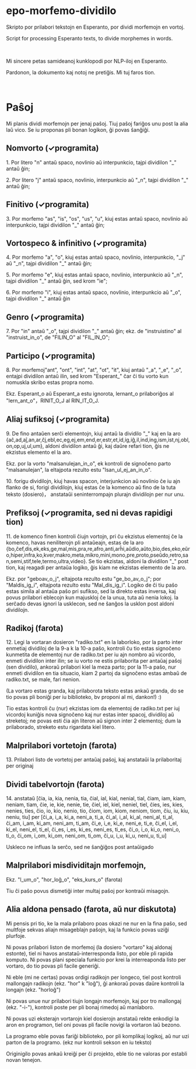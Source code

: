 # epo-morfemo-dividilo

Skripto por prilabori tekstojn en Esperanto, por dividi morfemojn en vortoj.

Script for processing Esperanto texts, to divide morphemes in words.

&nbsp;

Mi sincere petas samideanoj kunklopodi por NLP-iloj en Esperanto.

Pardonon, la dokumento kaj notoj ne pretiĝis. Mi tuj faros tion.

&nbsp;

# Paŝoj

Mi planis dividi morfemojn per jenaj paŝoj. Tiuj paŝoj fariĝos unu post la alia laŭ vico. Se iu proponas pli bonan logikon, ĝi povas ŝanĝiĝi.

## Nomvorto (✓programita)

1\. Por litero "n" antaŭ spaco, novlinio aŭ interpunkcio, tajpi dividilon "\_" antaŭ ĝin;  

2\. Por litero "j" antaŭ spaco, novlinio, interpunkcio aŭ "\_n", tajpi dividilon "\_" antaŭ ĝin;

## Finitivo (✓programita)

3\. Por morfemo "as", "is", "os", "us", "u", kiuj estas antaŭ spaco, novlinio aŭ interpunkcio, tajpi dividilon "\_" antaŭ ĝin;

## Vortospeco & infinitivo (✓programita)

4\. Por morfemo "a", "o", kiuj estas antaŭ spaco, novlinio, interpunkcio, "\_j" aŭ "\_n", tajpi dividilon "\_" antaŭ ĝin;

5\. Por morfemo "e", kiuj estas antaŭ spaco, novlinio, interpunkcio aŭ "\_n", tajpi dividilon "\_" antaŭ ĝin, sed krom "ie";

6\. Por morfemo "i", kiuj estas antaŭ spaco, novlinio, interpunkcio aŭ "\_o", tajpi dividilon "\_" antaŭ ĝin

## Genro (✓programita)

7\. Por "in" antaŭ "\_o", tajpi dividilon "\_" antaŭ ĝin; ekz. de "instruistino" al "instruist_in_o", de "FILIN_O" al "FIL_IN_O";

## Participo (✓programita)

8\. Por morfemoj"ant", "ont", "int", "at", "ot", "it", kiuj antaŭ "\_a", "\_e", "\_o", entajpi dividilon antaŭ ilin, sed krom "Esperant_" ĉar ĉi tiu vorto kun nomuskla skribo estas propra nomo.

Ekz. Esperant_o aŭ Esperant_a estu ignorota, lernant_o prilaboriĝos al "lern_ant_o"，RINIT_O_J al RIN_IT_O_J.

## Aliaj sufiksoj (✓programita)

9\. De fino antaŭen serĉi elementojn, kiuj antaŭ la dividilo "\_" kaj en la aro {aĉ,ad,aĵ,an,ar,ĉj,ebl,ec,eg,ej,em,end,er,estr,et,id,ig,iĝ,il,ind,ing,ism,ist,nj,obl,on,op,uj,ul,um}, aldoni dividilon antaŭ ĝi, kaj daŭre refari tion, ĝis ne ekzistus elemento el la aro. 

Ekz. por la vorto "malsanulejan_in_o", ek kontroli de signoĉeno parto "malsanulejan", la eltajpota rezulto estu "lsan_ul_ej_an_in_o".

10\. forigu dividilojn, kiuj havas spacon, interjunkcion aŭ novlinio ĉe iu ajn flanko de si, forigi dividilojn, kiuj estas ĉe la komenco aŭ fino de la tuta teksto (dosiero)， anstataŭi 
seninterrompajn plurajn dividilojn per nur unu.

## Prefiksoj (✓programita, sed ni devas rapidigi tion)

11\. de komenco finen kontroli ĉiujn vortojn, pri ĉu ekzistus elementoj ĉe la komenco, havas neniliterojn pli antaŭeajn, estas de la aro {bo,ĉef,dis,ek,eks,ge,mal,mis,pra,re,afro,anti,arĥi,aŭdio,aŭto,bio,des,eko,eŭro,hiper,infra,ko,kver,makro,meta,mikro,mini,mono,pre,proto,pseŭdo,retro,san,semi,stif,tele,termo,ultra,video}. Se tio ekzistas, aldoni la dividilon "\_" post tion, kaj reagadi per antaŭa logiko, ĝis kiam ne ekzistas elemento de la aro.

Ekz. por "geboav_o_j", eltajpota rezulto estu "ge_bo_av_o_j"; por "Maldis_ig_i", eltajpota rezulto estu "Mal_dis_ig_i". Logiko de ĉi tiu paŝo estas simila al antaŭa paŝo pri sufikso, sed la direkto estas inversa, kaj povus prilabori eblecojn kun majuskloj ĉe la unua, tuta aŭ nenia lokoj. la serĉado devas ignori la usklecon, sed ne ŝanĝos la usklon post aldoni dividilojn.

## Radikoj (farota)

12\. Legi la vortaran dosieron "radiko.txt" en la laborloko, por la parto inter enmetiaj dividiloj de la 9-a k la 10-a paŝo, kontroli ĉu tio estas signoĉeno kunmetita de elementoj nur de radiko.txt per iu ajn nombro aŭ vicordo, enmeti dividilon inter ilin; se iu vorto ne estis prilaborita per antaŭaj paŝoj (sen dividilo), ankoraŭ prilabori kiel la meza parto; por la 11-a paŝo, nur enmeti dividilon en tia situacio, kiam 2 partoj da signoĉeno estas ambaŭ de radiko.txt, se male, fari nenion.

(La vortaro estas granda, kaj prilaborota teksto estas ankaŭ granda, do se tio povas pli boniĝi per iu biblioteko, bv proponi al mi, dankon!) :)

Tio estas kontroli ĉu (nur) ekzistas iom da elementoj de radiko.txt per iuj vicordoj kuniĝis nova signoĉeno kaj nur estas inter spacoj, dividiloj aŭ streketoj; ne povas esti ĉia ajn literon aŭ signon inter 2 elementoj; dum la prilaborado, streketo estu rigardata kiel litero.

## Malprilabori vortetojn (farota)

13\. Prilabori listo de vortetoj per antaŭaj paŝoj, kaj anstataŭi la prilaboritaj per originaj

## Dividi tabelvortojn (farota)

14\. anstataŭ [ĉia, ia, kia, nenia, tia, ĉial, ial, kial, nenial, tial, ĉiam, iam, kiam, neniam, tiam, ĉie, ie, kie, nenie, tie, ĉiel, iel, kiel, neniel, tiel, ĉies, ies, kies, nenies, ties, ĉio, io, kio, nenio, tio, ĉiom, iom, kiom, neniom, tiom, ĉiu, iu, kiu, neniu, tiu] per [ĉi_a, i_a, ki_a, neni_a, ti_a, ĉi_al, i_al, ki_al, neni_al, ti_al, ĉi_am, i_am, ki_am, neni_am, ti_am, ĉi_e, i_e, ki_e, neni_e, ti_e, ĉi_el, i_el, ki_el, neni_el, ti_el, ĉi_es, i_es, ki_es, neni_es, ti_es, ĉi_o, i_o, ki_o, neni_o, ti_o, ĉi_om, i_om, ki_om, neni_om, ti_om, ĉi_u, i_u, ki_u, neni_u, ti_u]

Uskleco ne influas la serĉo, sed ne ŝanĝiĝos post antaŭigado

## Malprilabori misdividitajn morfemojn,  
Ekz. "l_um_o", "hor_loĝ_o", "eks_kurs_o" (farota)

Tiu ĉi paŝo povus dismetiĝi inter multaj paŝoj por kontraŭi misagojn.

## Alia aldona pensado (farota, aŭ nur diskutota)

Mi pensis pri tio, ke la mala prilaboro poas okazi ne nur en la fina paŝo, sed multfoje sekvas aliajn misageblajn paŝojn, kaj la funkcio povas uziĝi plurfoje.

Ni povas prilabori liston de morfemoj (la dosiero "vortaro" kaj aldonaj estonte), tiel ni havos anstataŭ-interresponda listo, por eble pli rapida komputo. Ni povas plani speciala funkcio por krei la interreaponda listo per vortaro, do tio povas pli facile generiĝi.

Ni eble (mi ne certas) povas ordigi radikojn per longeco, tiel post kontroli mallongajn radikojn (ekz. "hor" k "loĝ"), ĝi ankoraŭ povas daŭre kontroli la longajn (ekz. "horloĝ")

Ni povas unue nur prilabori tiujn longajn morfemojn, kaj por tro mallongaj (ekz. "-i-"), kontroli poste per pli bonaj rimedoj aŭ manlaboro. 

Ni povas uzi eksterajn vortarojn kiel dosierojn anstataŭ rekte enkodigi la aron en programon, tiel oni povas pli facile novigi la vortaron laŭ bezono.

La programo eble povas fariĝi biblioteko, por pli komplikaj logikoj, aŭ nur uzi parton de la programo. (ekz nur kontroli sekson en iu teksto)

Originigilo povas ankaŭ kreiĝi per ĉi projekto, eble tio ne valoras por establi novan tenejon.
